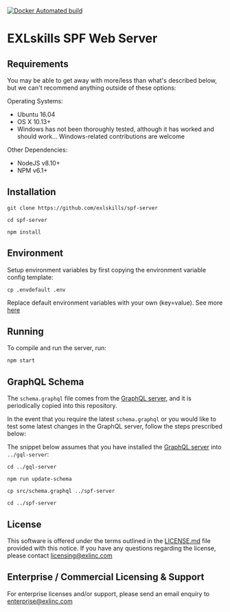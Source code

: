 [![Docker Automated build](https://img.shields.io/docker/automated/jrottenberg/ffmpeg.svg)](https://hub.docker.com/r/exlskills/spf-server/)

# EXLskills SPF Web Server

## Requirements

You may be able to get away with more/less than what's described below, but we can't recommend anything outside of these options:

Operating Systems:

- Ubuntu 16.04
- OS X 10.13+
- Windows has not been thoroughly tested, although it has worked and should work... Windows-related contributions are welcome

Other Dependencies:

- NodeJS v8.10+
- NPM v6.1+

## Installation

```
git clone https://github.com/exlskills/spf-server

cd spf-server

npm install
```

## Environment

Setup environment variables by first copying the environment variable config template:

```
cp .envdefault .env
```

Replace default environment variables with your own (key=value). See more [here](https://github.com/motdotla/dotenv)

## Running

To compile and run the server, run:

```
npm start
```

## GraphQL Schema

The `schema.graphql` file comes from the [GraphQL server](https://github.com/exlskills/gql-server), and it is periodically copied into this repository.

In the event that you require the latest `schema.graphql` or you would like to test some latest changes in the GraphQL server, follow the steps prescribed below:

The snippet below assumes that you have installed the [GraphQL server](https://github.com/exlskills/gql-server) into `../gql-server`:

```
cd ../gql-server

npm run update-schema

cp src/schema.graphql ../spf-server

cd ../spf-server
```

## License

This software is offered under the terms outlined in the [LICENSE.md](LICENSE.md) file provided with this notice. If you have any questions regarding the license, please contact [licensing@exlinc.com](mailto:licensing@exlinc.com)

## Enterprise / Commercial Licensing & Support

For enterprise licenses and/or support, please send an email enquiry to [enterprise@exlinc.com](mailto:enterprise@exlinc.com)